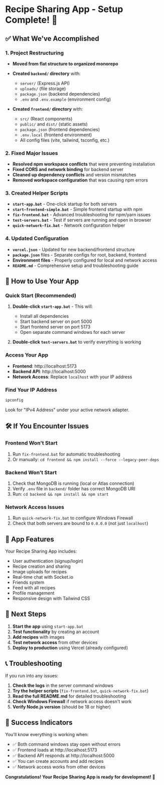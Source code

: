 # Recipe Sharing App - Setup Complete! 🎉

## ✅ What We've Accomplished

### 1. Project Restructuring
- **Moved from flat structure to organized monorepo**
- **Created `backend/` directory** with:
  - `server/` (Express.js API)
  - `uploads/` (file storage)
  - `package.json` (backend dependencies)
  - `.env` and `.env.example` (environment config)
  
- **Created `frontend/` directory** with:
  - `src/` (React components)
  - `public/` and `dist/` (static assets)
  - `package.json` (frontend dependencies)
  - `.env.local` (frontend environment)
  - All config files (vite, tailwind, tsconfig, etc.)

### 2. Fixed Major Issues
- **Resolved npm workspace conflicts** that were preventing installation
- **Fixed CORS and network binding** for backend server
- **Cleaned up dependency conflicts** and version mismatches
- **Removed workspace configuration** that was causing npm errors

### 3. Created Helper Scripts
- **`start-app.bat`** - One-click startup for both servers
- **`start-frontend-simple.bat`** - Simple frontend startup with npm
- **`fix-frontend.bat`** - Advanced troubleshooting for npm/yarn issues
- **`test-servers.bat`** - Test if servers are running and open in browser
- **`quick-network-fix.bat`** - Network configuration helper

### 4. Updated Configuration
- **`vercel.json`** - Updated for new backend/frontend structure
- **`package.json`** files - Separate configs for root, backend, frontend
- **Environment files** - Properly configured for local and network access
- **`README.md`** - Comprehensive setup and troubleshooting guide

## 🚀 How to Use Your App

### Quick Start (Recommended)
1. **Double-click `start-app.bat`** - This will:
   - Install all dependencies
   - Start backend server on port 5000
   - Start frontend server on port 5173
   - Open separate command windows for each server

2. **Double-click `test-servers.bat`** to verify everything is working

### Access Your App
- **Frontend**: http://localhost:5173
- **Backend API**: http://localhost:5000
- **Network Access**: Replace `localhost` with your IP address

### Find Your IP Address
```cmd
ipconfig
```
Look for "IPv4 Address" under your active network adapter.

## 🛠️ If You Encounter Issues

### Frontend Won't Start
1. Run `fix-frontend.bat` for automatic troubleshooting
2. Or manually: `cd frontend && npm install --force --legacy-peer-deps`

### Backend Won't Start
1. Check that MongoDB is running (local or Atlas connection)
2. Verify `.env` file in `backend/` folder has correct MongoDB URI
3. Run: `cd backend && npm install && npm start`

### Network Access Issues
1. Run `quick-network-fix.bat` to configure Windows Firewall
2. Check that both servers are bound to `0.0.0.0` (not just `localhost`)

## 📱 App Features

Your Recipe Sharing App includes:
- User authentication (signup/login)
- Recipe creation and sharing
- Image uploads for recipes
- Real-time chat with Socket.io
- Friends system
- Feed with all recipes
- Profile management
- Responsive design with Tailwind CSS

## 🎯 Next Steps

1. **Start the app** using `start-app.bat`
2. **Test functionality** by creating an account
3. **Add recipes** with images
4. **Test network access** from other devices
5. **Deploy to production** using Vercel (already configured)

## 📞 Troubleshooting

If you run into any issues:

1. **Check the logs** in the server command windows
2. **Try the helper scripts** (`fix-frontend.bat`, `quick-network-fix.bat`)
3. **Read the full README.md** for detailed troubleshooting
4. **Check Windows Firewall** if network access doesn't work
5. **Verify Node.js version** (should be 18 or higher)

## 🎉 Success Indicators

You'll know everything is working when:
- ✅ Both command windows stay open without errors
- ✅ Frontend loads at http://localhost:5173
- ✅ Backend API responds at http://localhost:5000
- ✅ You can create accounts and add recipes
- ✅ Network access works from other devices

**Congratulations! Your Recipe Sharing App is ready for development! 🚀**
